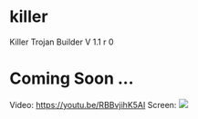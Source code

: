 # killer
Killer Trojan Builder V 1.1 r 0
# Coming Soon ...
Video: https://youtu.be/RBBvjihK5AI 
Screen:
<img src="https://i.imgur.com/a6n1Fuw.png">
